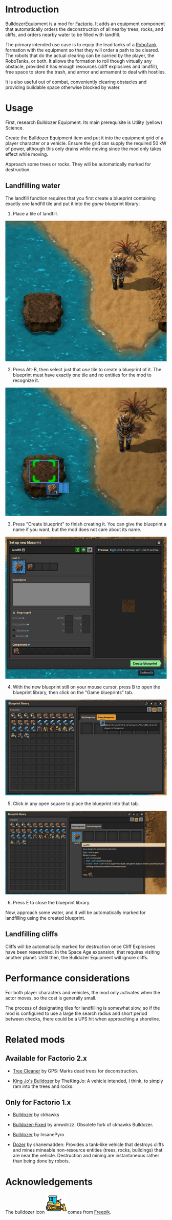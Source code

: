 Introduction
============

BulldozerEquipment is a mod for [Factorio](https://wiki.factorio.com/).
It adds an equipment component that automatically orders the
deconstruction of all nearby trees, rocks, and cliffs, and orders nearby
water to be filled with landfill.

The primary intended use case is to equip the lead tanks of a
[RoboTank](https://mods.factorio.com/mod/RoboTank) formation with the
equipment so that they will order a path to be cleared.  The robots that
do the actual clearing can be carried by the player, the RoboTanks, or
both.  It allows the formation to roll though virtually any obstacle,
provided it has enough resources (cliff explosives and landfill), free
space to store the trash, and armor and armament to deal with hostiles.

It is also useful out of combat, conveniently clearing obstacles and
providing buildable space otherwise blocked by water.


Usage
=====

First, research Bulldozer Equipment.  Its main prerequisite is
Utility (yellow) Science.

Create the Bulldozer Equipment item and put it into the equipment grid
of a player character or a vehicle.  Ensure the grid can supply the
required 50 kW of power, although this only drains while moving since
the mod only takes effect while moving.

Approach some trees or rocks.  They will be automatically marked for
destruction.


Landfilling water
-----------------

The landfill function requires that you first create a blueprint
containing exactly one landfill tile and put it into the *game*
blueprint library:

1. Place a tile of landfill.

![Placed landfill tile](doc/placed-landfill-tile.png)

2. Press Alt-B, then select just that *one* tile to create a blueprint
   of it.  The blueprint must have exactly one tile and no entities for
   the mod to recognize it.

![Select the landfill tile](doc/select-landfill-tile.png)

3. Press "Create blueprint" to finish creating it.  You can give the
   blueprint a name if you want, but the mod does not care about its
   name.

![Set up new blueprint](doc/set-up-new-blueprint.png)

4. With the new blueprint still on your mouse cursor, press B to open
   the blueprint library, then click on the "Game blueprints" tab.

![Game blueprints](doc/game-blueprints.png)

5. Click in any open square to place the blueprint into that tab.

![Blueprint in the library](doc/blueprint-in-library.png)

6. Press E to close the blueprint library.

Now, approach some water, and it will be automatically marked for
landfilling using the created blueprint.


Landfilling cliffs
------------------

Cliffs will be automatically marked for destruction once Cliff
Explosives have been researched.  In the Space Age expansion, that
requires visiting another planet.  Until then, the Bulldozer Equipment
will ignore cliffs.


Performance considerations
==========================

For both player characters and vehicles, the mod only activates when the
actor moves, so the cost is generally small.

The process of designating tiles for landfilling is somewhat slow, so if
the mod is configured to use a large tile search radius and short period
between checks, there could be a UPS hit when approaching a shoreline.


Related mods
============

Available for Factorio 2.x
--------------------------

* [Tree Cleaner](https://mods.factorio.com/mod/TreeCleaner) by
  GPS: Marks dead trees for deconstruction.

* [King Jo's Bulldozer](https://mods.factorio.com/mod/kj_bulldozer) by
  TheKingJo: A vehicle intended, I think, to simply ram into the trees
  and rocks.


Only for Factorio 1.x
---------------------

* [Bulldozer](https://mods.factorio.com/mod/bulldozer) by ckhawks

* [Bulldozer-Fixed](https://mods.factorio.com/mod/bulldozer-fixed) by
  amwdrizz: Obsolete fork of ckhawks Bulldozer.

* [Bulldozer](https://mods.factorio.com/mod/Bulldozzer) by InsanePyro

* [Dozer](https://mods.factorio.com/mod/dozer) by shanemadden: Provides
  a tank-like vehicle that destroys cliffs and mines mineable
  non-resource entities (trees, rocks, buildings) that are near the
  vehicle.  Destruction and mining are instantaneous rather than being
  done by robots.


Acknowledgements
================

The bulldozer icon ![Bulldozer Icon](thumbnail.png) comes from
<a href="https://www.freepik.com/icon/bulldozer_10984315#fromView=keyword&page=2&position=94&uuid=7c749113-0d7b-4d98-8946-5d19b072c52d">Freepik</a>.
